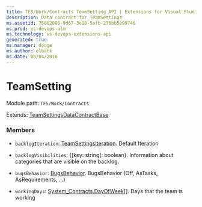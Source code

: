```yaml
---
title: TFS/Work/Contracts TeamSetting API | Extensions for Visual Studio Team Services
description: Data contract for TeamSettings
ms.assetid: 75062086-9d67-3e18-5afb-276bb5e99746
ms.prod: vs-devops-alm
ms.technology: vs-devops-extensions-api
generated: true
ms.manager: douge
ms.author: elbatk
ms.date: 08/04/2016
---
```


# TeamSetting

Module path: `TFS/Work/Contracts`

Extends: [TeamSettingsDataContractBase](../../../TFS/Work/Contracts/TeamSettingsDataContractBase.md)

### Members

* `backlogIteration`: [TeamSettingsIteration](../../../TFS/Work/Contracts/TeamSettingsIteration.md). Default Iteration

* `backlogVisibilities`: {[key: string]: boolean}. Information about categories that are visible on the backlog.

* `bugsBehavior`: [BugsBehavior](../../../TFS/Work/Contracts/BugsBehavior.md). BugsBehavior (Off, AsTasks, AsRequirements, ...)

* `workingDays`: [System_Contracts.DayOfWeek](../../../VSS/Common/Contracts/System/DayOfWeek.md)[]. Days that the team is working

